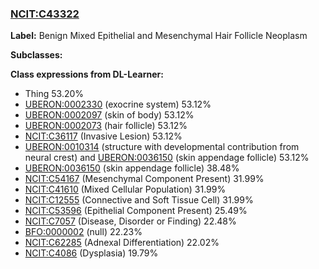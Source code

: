 
### [NCIT:C43322](http://purl.obolibrary.org/obo/NCIT_C43322)
**Label:** Benign Mixed Epithelial and Mesenchymal Hair Follicle Neoplasm

**Subclasses:** 

**Class expressions from DL-Learner:**

- Thing 53.20%
- [UBERON:0002330](http://purl.obolibrary.org/obo/UBERON_0002330) (exocrine system) 53.12%
- [UBERON:0002097](http://purl.obolibrary.org/obo/UBERON_0002097) (skin of body) 53.12%
- [UBERON:0002073](http://purl.obolibrary.org/obo/UBERON_0002073) (hair follicle) 53.12%
- [NCIT:C36117](http://purl.obolibrary.org/obo/NCIT_C36117) (Invasive Lesion) 53.12%
- [UBERON:0010314](http://purl.obolibrary.org/obo/UBERON_0010314) (structure with developmental contribution from neural crest) and [UBERON:0036150](http://purl.obolibrary.org/obo/UBERON_0036150) (skin appendage follicle) 53.12%
- [UBERON:0036150](http://purl.obolibrary.org/obo/UBERON_0036150) (skin appendage follicle) 38.48%
- [NCIT:C54167](http://purl.obolibrary.org/obo/NCIT_C54167) (Mesenchymal Component Present) 31.99%
- [NCIT:C41610](http://purl.obolibrary.org/obo/NCIT_C41610) (Mixed Cellular Population) 31.99%
- [NCIT:C12555](http://purl.obolibrary.org/obo/NCIT_C12555) (Connective and Soft Tissue Cell) 31.99%
- [NCIT:C53596](http://purl.obolibrary.org/obo/NCIT_C53596) (Epithelial Component Present) 25.49%
- [NCIT:C7057](http://purl.obolibrary.org/obo/NCIT_C7057) (Disease, Disorder or Finding) 22.48%
- [BFO:0000002](http://purl.obolibrary.org/obo/BFO_0000002) (null) 22.23%
- [NCIT:C62285](http://purl.obolibrary.org/obo/NCIT_C62285) (Adnexal Differentiation) 22.02%
- [NCIT:C4086](http://purl.obolibrary.org/obo/NCIT_C4086) (Dysplasia) 19.79%



